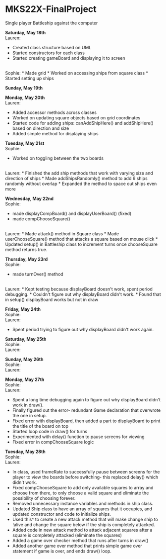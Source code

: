 # MKS22X-FinalProject
Single player Battleship against the computer

<b>Saturday, May 18th</b>
<br>
Lauren:
* Created class structure based on UML
* Started constructors for each class
* Started creating gameBoard and displaying it to screen
<br>
Sophie:
* Made grid
* Worked on accessing ships from square class
* Started setting up ships

<b>Sunday, May 19th</b>
<br>

<b>Monday, May 20th</b>
<br>
Lauren: 
* Added accessor methods across classes
* Worked on updating square objects based on grid coordinates
* Started code for adding ships: canAddShipHere() and addShipHere() based on direction and size
* Added simple method for displaying ships

<b>Tuesday, May 21st</b>
<br>
Sophie:
* Worked on toggling between the two boards
<br>
Lauren:
* Finished the add ship methods that work with varying size and direction of ships
* Made addShipsRandomly() method to add 6 ships randomly without overlap
* Expanded the method to space out ships even more

<b>Wednesday, May 22nd</b>
<br>
Sophie:
* made displayCompBoard() and displayUserBoard() (fixed)
* made compChooseSquare()
<br>
Lauren:
* Made attack() method in Square class
* Made userChooseSquare() method that attacks a square based on mouse click
* Updated setup() in Battleship class to increment turns once chooseSquare method returns true.

<b>Thursday, May 23rd</b>
<br>
Sophie:
* made turnOver() method
<br>
Lauren: 
* Kept testing because displayBoard doesn't work, spent period debugging.
* Couldn't figure out why displayBoard didn't work.
* Found that in setup() displayBoard works but not in draw

<b>Friday, May 24th</b>
<br>
Sophie:
<br>
Lauren: 
* Spent period trying to figure out why displayBoard didn't work again.

<b>Saturday, May 25th</b>
<br>
Sophie: 
<br>
Lauren: 

<b>Sunday, May 26th</b>
<br>
Sophie:
<br>
Lauren: 

<b>Monday, May 27th</b>
<br>
Sophie: 
<br>
Lauren: 
* Spent a long time debugging again to figure out why displayBoard didn't work in draw().
* Finally figured out the error- redundant Game declaration that overwrote the one in setup.
* Fixed error with displayBoard, then added a part to displayBoard to print the title of the board on top
* Started loop code in draw() for turns
* Experimented with delay() function to pause screens for viewing
* Fixed error in compChooseSquare logic

<b>Tuesday, May 28th</b>
<br>
Sophie:
<br>
Lauren: 
* In class, used frameRate to successfully pause between screens for the player to view the boards before switching- this replaced delay() which didn't work.
* Fixed compChooseSquare to add only available squares to array and choose from there, to only choose a valid square and eliminate the possibility of choosing forever.
* Removed unnecessary instance variables and methods in ship class.
* Updated Ship class to have an array of squares that it occupies, and updated constructor and code to initialize ships.
* Used this^ to create a new attack method that will make change ship to !alive and change the square below if the ship is completely attacked. 
* Added code in new attack method to attack adjacent squares after a square is completely attacked (eliminate the squares)
* Added a game over checker method that runs after turns in draw()
* Added another game over method that prints simple game over statement if game is over, and ends draw() loop.

